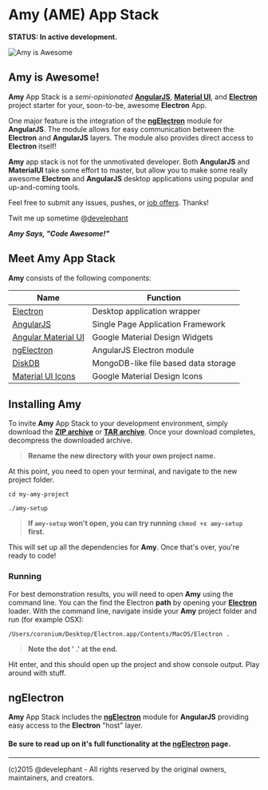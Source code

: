 # Amy (AME) App Stack

__STATUS: In active development.__

![Amy is Awesome](https://s3.amazonaws.com/electron-assets/amy-app-small.png)

## Amy is Awesome!

__Amy__ App Stack is a _semi-opinionated_ [__AngularJS__](http://angularjs.org), [__Material UI__](https://material.angularjs.org), and [__Electron__](http://electron.atom.io)  project starter for your, soon-to-be, awesome __Electron__ App.

One major feature is the integration of the [__ngElectron__](https://github.com/develephant/ng-electron) module for __AngularJS__.  The module allows for easy communication between the __Electron__ and __AngularJS__ layers.  The module also provides direct access to __Electron__ itself!

__Amy__ app stack is not for the unmotivated developer.  Both __AngularJS__ and __MaterialUI__ take some effort to master, but allow you to make some really awesome __Electron__ and __AngularJS__ desktop applications using popular and up-and-coming tools.

Feel free to submit any issues, pushes, or [job offers](https://twitter/develephant). Thanks!

Twit me up sometime @[develephant](http://twitter.com/develephant)

___Amy Says, "Code Awesome!"___


## Meet Amy App Stack

__Amy__ consists of the following components:

Name | Function
-----|---------
[Electron](http://electron.atom.io) | Desktop application wrapper
[AngularJS](http://angularjs.org) | Single Page Application Framework
[Angular Material UI](https://material.angularjs.org) | Google Material Design Widgets
[ngElectron](https://github.com/develephant/ng-electron) | AngularJS Electron module
[DiskDB](https://www.npmjs.com/package/diskdb) | MongoDB-like file based data storage
[Material UI Icons](https://www.google.com/design/icons) | Google Material Design Icons

## Installing __Amy__

To invite __Amy__ App Stack to your development environment, simply download the [__ZIP archive__](https://github.com/develephant/Amy/zipball/master) or [__TAR archive__](https://github.com/develephant/Amy/tarball/master). Once your download completes, decompress the downloaded archive.

> __Rename the new directory with your own project name.__

At this point, you need to open your terminal, and navigate to the new project folder.

`cd my-amy-project`

`./amy-setup`

> __If `amy-setup` won't open, you can try running `chmod +x amy-setup` first.__

This will set up all the dependencies for __Amy__. Once that's over, you're ready to code!

### Running

For best demonstration results, you will need to open __Amy__ using the command line. You can the find the Electron __path__ by opening your [__Electron__](https://github.com/atom/electron/releases) loader. With the command line, navigate inside your __Amy__ project folder and run (for example OSX):

`/Users/coronium/Desktop/Electron.app/Contents/MacOS/Electron .`

> __Note the dot ' .' at the end.__

Hit enter, and this should open up the project and show console output. Play around with stuff.

## ngElectron

__Amy__ App Stack includes the [__ngElectron__](https://github.com/develephant/ng-electron) module for __AngularJS__ providing easy access to the __Electron__ "host" layer.

#### Be sure to read up on it's full functionality at the [__ngElectron__](https://github.com/develephant/ng-electron) page.

---

(c)2015 @develephant -
All rights reserved by the original owners, maintainers, and creators.

